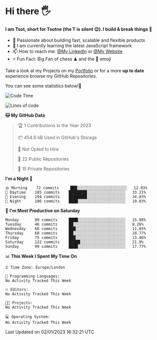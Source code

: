 # Hi there :raised_hand_with_fingers_splayed:
#### I am Tsot, short for Tsotne (the T is silent :wink:). I build & break things :space_invader:
- :telescope: Passionate about building fast, scalable and flexible products
- :seedling: I am currently learning the latest JavaScript framework 
- :mailbox: How to reach me: [@My LinkedIn](https://www.linkedin.com/in/tsotne-gvadzabia/) or [@My Website](https://tsotne.co.uk/contact)
- :zap: Fun Fact: Big Fan of chess ♟ and the 👾 emoji

Take a look at my Projects on my [Portfolio](https://tsotne.co.uk/) or for a more **up to date** experience browse my GitHub Repositories.

You can see some statistics below!:space_invader:
<!--START_SECTION:waka-->
![Code Time](http://img.shields.io/badge/Code%20Time-761%20hrs%202%20mins-blue)

![Lines of code](https://img.shields.io/badge/From%20Hello%20World%20I%27ve%20Written-650%20Thousand%20lines%20of%20code-blue)

**🐱 My GitHub Data** 

> 🏆 1 Contributions in the Year 2023
 > 
> 📦 454.9 kB Used in GitHub's Storage 
 > 
> 🚫 Not Opted to Hire
 > 
> 📜 22 Public Repositories 
 > 
> 🔑 15 Private Repositories  
 > 
**I'm a Night 🦉** 

```text
🌞 Morning    72 commits     ███░░░░░░░░░░░░░░░░░░░░░░   12.93% 
🌆 Daytime    185 commits    ████████░░░░░░░░░░░░░░░░░   33.21% 
🌃 Evening    194 commits    ████████░░░░░░░░░░░░░░░░░   34.83% 
🌙 Night      106 commits    ████░░░░░░░░░░░░░░░░░░░░░   19.03%

```
📅 **I'm Most Productive on Saturday** 

```text
Monday       89 commits     ████░░░░░░░░░░░░░░░░░░░░░   15.98% 
Tuesday      46 commits     ██░░░░░░░░░░░░░░░░░░░░░░░   8.26% 
Wednesday    66 commits     ███░░░░░░░░░░░░░░░░░░░░░░   11.85% 
Thursday     60 commits     ██░░░░░░░░░░░░░░░░░░░░░░░   10.77% 
Friday       75 commits     ███░░░░░░░░░░░░░░░░░░░░░░   13.46% 
Saturday     122 commits    █████░░░░░░░░░░░░░░░░░░░░   21.9% 
Sunday       99 commits     ████░░░░░░░░░░░░░░░░░░░░░   17.77%

```


📊 **This Week I Spent My Time On** 

```text
⌚︎ Time Zone: Europe/London

💬 Programming Languages: 
No Activity Tracked This Week

🔥 Editors: 
No Activity Tracked This Week

🐱‍💻 Projects: 
No Activity Tracked This Week

💻 Operating System: 
No Activity Tracked This Week

```


 Last Updated on 02/01/2023 16:32:21 UTC
<!--END_SECTION:waka-->
